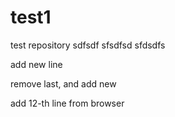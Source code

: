 # test1
test repository
sdfsdf
sfsdfsd
sfdsdfs


add new line 

remove last, and add new

add 12-th line from browser
